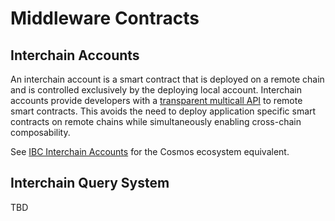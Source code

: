 # Middleware Contracts

## Interchain Accounts

An interchain account is a smart contract that is deployed on a remote chain and is controlled exclusively by the deploying local account.
Interchain accounts provide developers with a [transparent multicall API](./contracts/OwnableMulticall.sol) to remote smart contracts.
This avoids the need to deploy application specific smart contracts on remote chains while simultaneously enabling cross-chain composability.

See [IBC Interchain Accounts](https://github.com/cosmos/ibc/blob/main/spec/app/ics-027-interchain-accounts/README.md) for the Cosmos ecosystem equivalent.

## Interchain Query System

TBD
